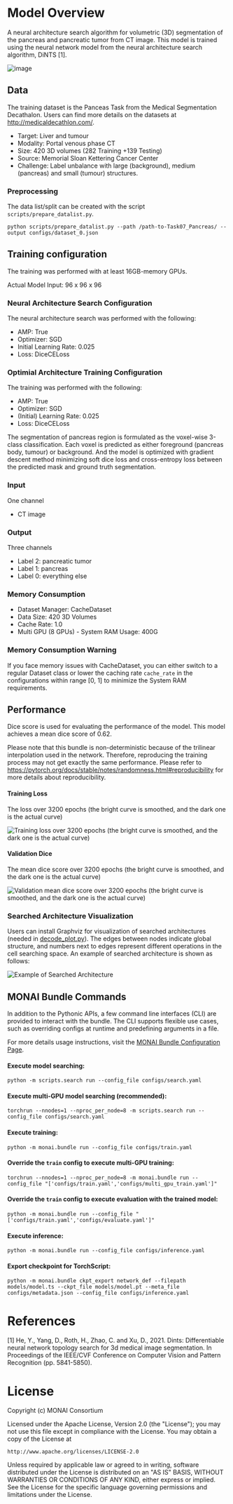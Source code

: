 # Model Overview
A neural architecture search algorithm for volumetric (3D) segmentation of the pancreas and pancreatic tumor from CT image. This model is trained using the neural network model from the neural architecture search algorithm, DiNTS [1].

![image](https://developer.download.nvidia.com/assets/Clara/Images/clara_pt_net_arch_search_segmentation_workflow_4-1.png)

## Data
The training dataset is the Panceas Task from the Medical Segmentation Decathalon. Users can find more details on the datasets at http://medicaldecathlon.com/.

- Target: Liver and tumour
- Modality: Portal venous phase CT
- Size: 420 3D volumes (282 Training +139 Testing)
- Source: Memorial Sloan Kettering Cancer Center
- Challenge: Label unbalance with large (background), medium (pancreas) and small (tumour) structures.

### Preprocessing
The data list/split can be created with the script `scripts/prepare_datalist.py`.

```
python scripts/prepare_datalist.py --path /path-to-Task07_Pancreas/ --output configs/dataset_0.json
```

## Training configuration
The training was performed with at least 16GB-memory GPUs.

Actual Model Input: 96 x 96 x 96

### Neural Architecture Search Configuration
The neural architecture search was performed with the following:

- AMP: True
- Optimizer: SGD
- Initial Learning Rate: 0.025
- Loss: DiceCELoss

### Optimial Architecture Training Configuration
The training was performed with the following:

- AMP: True
- Optimizer: SGD
- (Initial) Learning Rate: 0.025
- Loss: DiceCELoss

The segmentation of pancreas region is formulated as the voxel-wise 3-class classification. Each voxel is predicted as either foreground (pancreas body, tumour) or background. And the model is optimized with gradient descent method minimizing soft dice loss and cross-entropy loss between the predicted mask and ground truth segmentation.

### Input
One channel
- CT image

### Output
Three channels
- Label 2: pancreatic tumor
- Label 1: pancreas
- Label 0: everything else

### Memory Consumption

- Dataset Manager: CacheDataset
- Data Size: 420 3D Volumes
- Cache Rate: 1.0
- Multi GPU (8 GPUs) - System RAM Usage: 400G

### Memory Consumption Warning

If you face memory issues with CacheDataset, you can either switch to a regular Dataset class or lower the caching rate `cache_rate` in the configurations within range [0, 1] to minimize the System RAM requirements.

## Performance
Dice score is used for evaluating the performance of the model. This model achieves a mean dice score of 0.62.

Please note that this bundle is non-deterministic because of the trilinear interpolation used in the network. Therefore, reproducing the training process may not get exactly the same performance.
Please refer to https://pytorch.org/docs/stable/notes/randomness.html#reproducibility for more details about reproducibility.

#### Training Loss
The loss over 3200 epochs (the bright curve is smoothed, and the dark one is the actual curve)

![Training loss over 3200 epochs (the bright curve is smoothed, and the dark one is the actual curve)](https://developer.download.nvidia.com/assets/Clara/Images/clara_pt_net_arch_search_segmentation_train_4-3.png)

#### Validation Dice
The mean dice score over 3200 epochs (the bright curve is smoothed, and the dark one is the actual curve)

![Validation mean dice score over 3200 epochs (the bright curve is smoothed, and the dark one is the actual curve)](https://developer.download.nvidia.com/assets/Clara/Images/clara_pt_net_arch_search_segmentation_validation_4-3.png)

### Searched Architecture Visualization
Users can install Graphviz for visualization of searched architectures (needed in [decode_plot.py](https://github.com/Project-MONAI/tutorials/blob/main/automl/DiNTS/decode_plot.py)). The edges between nodes indicate global structure, and numbers next to edges represent different operations in the cell searching space. An example of searched architecture is shown as follows:

![Example of Searched Architecture](https://developer.download.nvidia.com/assets/Clara/Images/clara_pt_net_arch_search_segmentation_searched_arch_example_1.png)

## MONAI Bundle Commands
In addition to the Pythonic APIs, a few command line interfaces (CLI) are provided to interact with the bundle. The CLI supports flexible use cases, such as overriding configs at runtime and predefining arguments in a file.

For more details usage instructions, visit the [MONAI Bundle Configuration Page](https://docs.monai.io/en/latest/config_syntax.html).

#### Execute model searching:

```
python -m scripts.search run --config_file configs/search.yaml
```

#### Execute multi-GPU model searching (recommended):

```
torchrun --nnodes=1 --nproc_per_node=8 -m scripts.search run --config_file configs/search.yaml
```

#### Execute training:

```
python -m monai.bundle run --config_file configs/train.yaml
```

#### Override the `train` config to execute multi-GPU training:

```
torchrun --nnodes=1 --nproc_per_node=8 -m monai.bundle run --config_file "['configs/train.yaml','configs/multi_gpu_train.yaml']"
```

#### Override the `train` config to execute evaluation with the trained model:

```
python -m monai.bundle run --config_file "['configs/train.yaml','configs/evaluate.yaml']"
```

#### Execute inference:

```
python -m monai.bundle run --config_file configs/inference.yaml
```

#### Export checkpoint for TorchScript:

```
python -m monai.bundle ckpt_export network_def --filepath models/model.ts --ckpt_file models/model.pt --meta_file configs/metadata.json --config_file configs/inference.yaml
```

# References

[1] He, Y., Yang, D., Roth, H., Zhao, C. and Xu, D., 2021. Dints: Differentiable neural network topology search for 3d medical image segmentation. In Proceedings of the IEEE/CVF Conference on Computer Vision and Pattern Recognition (pp. 5841-5850).

# License
Copyright (c) MONAI Consortium

Licensed under the Apache License, Version 2.0 (the "License");
you may not use this file except in compliance with the License.
You may obtain a copy of the License at

    http://www.apache.org/licenses/LICENSE-2.0

Unless required by applicable law or agreed to in writing, software
distributed under the License is distributed on an "AS IS" BASIS,
WITHOUT WARRANTIES OR CONDITIONS OF ANY KIND, either express or implied.
See the License for the specific language governing permissions and
limitations under the License.
